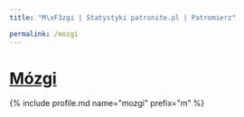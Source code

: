 ```yaml
---
title: "M\xF3zgi | Statystyki patronite.pl | Patromierz"

permalink: /mozgi
---
```


# [Mózgi](https://patronite.pl/mozgi)

{% include profile.md name="mozgi" prefix="m" %}
